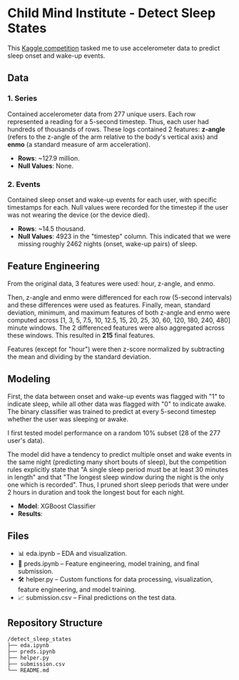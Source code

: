 # Child Mind Institute - Detect Sleep States
This [Kaggle competition](https://www.kaggle.com/competitions/child-mind-institute-detect-sleep-states) tasked me to use accelerometer data to predict sleep onset and wake-up events.

## Data
### 1. Series
Contained accelerometer data from 277 unique users. Each row represented a reading for a 5-second timestep. Thus, each user had hundreds of thousands of rows. These logs contained 2 features: __z-angle__ (refers to the z-angle of the arm relative to the body's vertical axis) and __enmo__ (a standard measure of arm acceleration).
- **Rows**: ~127.9 million.
- **Null Values**: None.
### 2. Events
Contained sleep onset and wake-up events for each user, with specific timestamps for each. Null values were recorded for the timestep if the user was not wearing the device (or the device died).
- **Rows**: ~14.5 thousand.
- **Null Values**: 4923 in the "timestep" column. This indicated that we were missing roughly 2462 nights (onset, wake-up pairs) of sleep.

## Feature Engineering
From the original data, 3 features were used: hour, z-angle, and enmo.

Then, z-angle and enmo were differenced for each row (5-second intervals) and these differences were used as features. Finally, mean, standard deviation, minimum, and maximum features of both z-angle and enmo were computed across [1, 3, 5, 7.5, 10, 12.5, 15, 20, 25, 30, 60, 120, 180, 240, 480] minute windows. The 2 differenced features were also aggregated across these windows. This resulted in __215__ final features.

Features (except for "hour") were then z-score normalized by subtracting the mean and dividing by the standard deviation.

## Modeling
First, the data between onset and wake-up events was flagged with "1" to indicate sleep, while all other data was flagged with "0" to indicate awake. The binary classifier was trained to predict at every 5-second timestep whether the user was sleeping or awake.

I first tested model performance on a random 10% subset (28 of the 277 user's data). 

The model did have a tendency to predict multiple onset and wake events in the same night (predicting many short bouts of sleep), but the competition rules explicitly state that "A single sleep period must be at least 30 minutes in length" and that "The longest sleep window during the night is the only one which is recorded". Thus, I pruned short sleep periods that were under 2 hours in duration and took the longest bout for each night.

- **Model**: XGBoost Classifier  
- **Results**: 

## Files
- 📊 eda.ipynb – EDA and visualization.
- 🤖 preds.ipynb – Feature engineering, model training, and final submission.
- 🛠️ helper.py – Custom functions for data processing, visualization, feature engineering, and model training.
- 📈 submission.csv – Final predictions on the test data.

## Repository Structure
```
/detect_sleep_states
├── eda.ipynb
├── preds.ipynb
├── helper.py
├── submission.csv
└── README.md
```